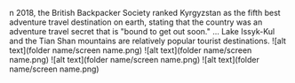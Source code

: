 n 2018, the British Backpacker Society ranked Kyrgyzstan as the fifth best adventure travel destination on earth, stating that the country was an adventure travel secret that is "bound to get out soon." ... Lake Issyk-Kul and the Tian Shan mountains are relatively popular tourist destinations.
![alt text](folder name/screen name.png)
![alt text](folder name/screen name.png)
![alt text](folder name/screen name.png)
![alt text](folder name/screen name.png)
